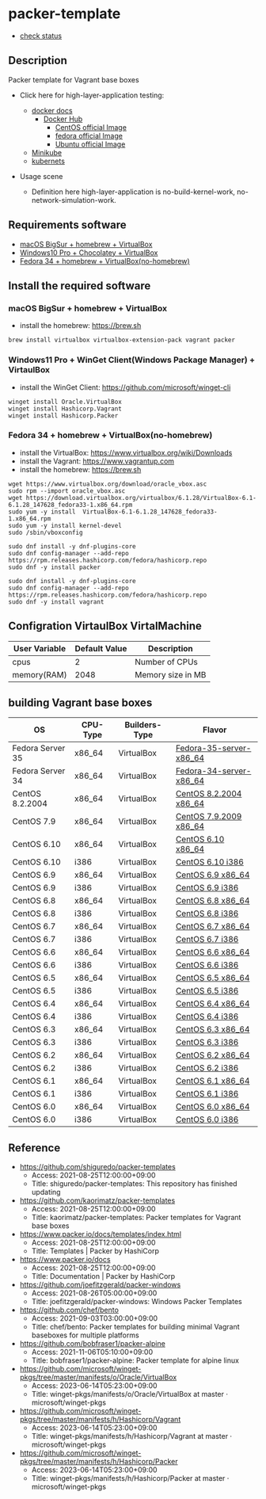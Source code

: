 # packer-template

* [check status](check_status.md)

## Description

Packer template for Vagrant base boxes

* Click here for high-layer-application testing:
  * [docker docs](https://docs.docker.com)
    * [Docker Hub](https://hub.docker.com/search?q=&type=image)
      * [CentOS official Image](https://hub.docker.com/_/centos)
      * [fedora official Image](https://hub.docker.com/_/fedora)
      * [Ubuntu official Image](https://hub.docker.com/_/ubuntu)
  * [Minikube](https://kubernetes.io/docs/tutorials/hello-minikube/)
  * [kubernets](https://kubernetes.io)

* Usage scene
  * Definition here high-layer-application is no-build-kernel-work, no-network-simulation-work.

## Requirements software

* [macOS BigSur + homebrew + VirtualBox](https://github.com/UmedaTakefumi/packer-templates#macos-bigsur--homebrew--virtualbox)
* [Windows10 Pro + Chocolatey + VirtualBox](https://github.com/UmedaTakefumi/packer-templates#windows10-pro--chocolatey--virtaulbox)
* [Fedora 34 + homebrew + VirtualBox(no-homebrew)](https://github.com/UmedaTakefumi/packer-templates#fedora-34--homebrew--virtualboxno-homebrew)



## Install the required software

### macOS BigSur + homebrew + VirtualBox

* install the homebrew: https://brew.sh

```
brew install virtualbox virtualbox-extension-pack vagrant packer
```

### Windows11 Pro + WinGet Client(Windows Package Manager) + VirtaulBox

* install the WinGet Client: https://github.com/microsoft/winget-cli

```
winget install Oracle.VirtualBox
winget install Hashicorp.Vagrant
winget install Hashicorp.Packer
```

### Fedora 34 + homebrew + VirtualBox(no-homebrew)

* install the VirtualBox: https://www.virtualbox.org/wiki/Downloads
* install the Vagrant: https://www.vagrantup.com
* install the homebrew: https://brew.sh

```
wget https://www.virtualbox.org/download/oracle_vbox.asc
sudo rpm --import oracle_vbox.asc
wget https://download.virtualbox.org/virtualbox/6.1.28/VirtualBox-6.1-6.1.28_147628_fedora33-1.x86_64.rpm
sudo yum -y install  VirtualBox-6.1-6.1.28_147628_fedora33-1.x86_64.rpm
sudo yum -y install kernel-devel
sudo /sbin/vboxconfig

sudo dnf install -y dnf-plugins-core
sudo dnf config-manager --add-repo https://rpm.releases.hashicorp.com/fedora/hashicorp.repo
sudo dnf -y install packer

sudo dnf install -y dnf-plugins-core
sudo dnf config-manager --add-repo https://rpm.releases.hashicorp.com/fedora/hashicorp.repo
sudo dnf -y install vagrant
```

## Configration VirtaulBox VirtalMachine

User Variable       | Default Value | Description
--------------------|---------------|----------------------------------------------------------------------------------------
cpus                | 2             | Number of CPUs
memory(RAM)         | 2048          | Memory size in MB

## building Vagrant base boxes

| OS               | CPU-Type | Builders-Type | Flavor                                             |
| ---------------- | -------- | ------------- | -------------------------------------------------- |
| Fedora Server 35 | x86_64   | VirtualBox    | [Fedora-35-server-x86_64](fedora-35-server-x86_64) |
| Fedora Server 34 | x86_64   | VirtualBox    | [Fedora-34-server-x86_64](fedora-34-server-x86_64) |
| CentOS 8.2.2004  | x86_64   | VirtualBox    | [CentOS 8.2.2004 x86_64](centos-8.2.2004-x86_64)   |
| CentOS 7.9       | x86_64   | VirtualBox    | [CentOS 7.9.2009 x86_64](centos-7.9.2009-x86_64)   |
| CentOS 6.10      | x86_64   | VirtualBox    | [CentOS 6.10 x86_64](centos-6.10-x86_64)           |
| CentOS 6.10      | i386     | VirtualBox    | [CentOS 6.10 i386](centos-6.10-i386)               |
| CentOS 6.9       | x86_64   | VirtualBox    | [CentOS 6.9 x86_64](centos-6.9-x86_64)             |
| CentOS 6.9       | i386     | VirtualBox    | [CentOS 6.9 i386](centos-6.9-i386)                 |
| CentOS 6.8       | x86_64   | VirtualBox    | [CentOS 6.8 x86_64](centos-6.8-x86_64)             |
| CentOS 6.8       | i386     | VirtualBox    | [CentOS 6.8 i386](centos-6.8-i386)                 |
| CentOS 6.7       | x86_64   | VirtualBox    | [CentOS 6.7 x86_64](centos-6.7-x86_64)             |
| CentOS 6.7       | i386     | VirtualBox    | [CentOS 6.7 i386](centos-6.7-i386)                 |
| CentOS 6.6       | x86_64   | VirtualBox    | [CentOS 6.6 x86_64](centos-6.6-x86_64)             |
| CentOS 6.6       | i386     | VirtualBox    | [CentOS 6.6 i386](centos-6.6-i386)                 |
| CentOS 6.5       | x86_64   | VirtualBox    | [CentOS 6.5 x86_64](centos-6.5-x86_64)             |
| CentOS 6.5       | i386     | VirtualBox    | [CentOS 6.5 i386](centos-6.5-i386)                 |
| CentOS 6.4       | x86_64   | VirtualBox    | [CentOS 6.4 x86_64](centos-6.4-x86_64)             |
| CentOS 6.4       | i386     | VirtualBox    | [CentOS 6.4 i386](centos-6.4-i386)                 |
| CentOS 6.3       | x86_64   | VirtualBox    | [CentOS 6.3 x86_64](centos-6.3-x86_64)             |
| CentOS 6.3       | i386     | VirtualBox    | [CentOS 6.3 i386](centos-6.3-i386)                 |
| CentOS 6.2       | x86_64   | VirtualBox    | [CentOS 6.2 x86_64](centos-6.2-x86_64)             |
| CentOS 6.2       | i386     | VirtualBox    | [CentOS 6.2 i386](centos-6.2-i386)                 |
| CentOS 6.1       | x86_64   | VirtualBox    | [CentOS 6.1 x86_64](centos-6.1-x86_64)             |
| CentOS 6.1       | i386     | VirtualBox    | [CentOS 6.1 i386](centos-6.1-i386)                 |
| CentOS 6.0       | x86_64   | VirtualBox    | [CentOS 6.0 x86_64](centos-6.0-x86_64)             |
| CentOS 6.0       | i386     | VirtualBox    | [CentOS 6.0 i386](centos-6.0-i386)                 |

## Reference

* https://github.com/shiguredo/packer-templates
  * Access: 2021-08-25T12:00:00+09:00
  * Title: shiguredo/packer-templates: This repository has finished updating
* https://github.com/kaorimatz/packer-templates
  * Access: 2021-08-25T12:00:00+09:00
  * Title: kaorimatz/packer-templates: Packer templates for Vagrant base boxes
* https://www.packer.io/docs/templates/index.html
  * Access: 2021-08-25T12:00:00+09:00
  * Title: Templates | Packer by HashiCorp
* https://www.packer.io/docs
  * Access: 2021-08-25T12:00:00+09:00
  * Title: Documentation | Packer by HashiCorp
* https://github.com/joefitzgerald/packer-windows
  * Access: 2021-08-26T05:00:00+09:00
  * Title: joefitzgerald/packer-windows: Windows Packer Templates
* https://github.com/chef/bento
  * Access: 2021-09-03T03:00:00+09:00
  * Title: chef/bento: Packer templates for building minimal Vagrant baseboxes for multiple platforms
* https://github.com/bobfraser1/packer-alpine
  * Access: 2021-11-06T05:10:00+09:00
  * Title: bobfraser1/packer-alpine: Packer template for alpine linux
* https://github.com/microsoft/winget-pkgs/tree/master/manifests/o/Oracle/VirtualBox
  * Access: 2023-06-14T05:23:00+09:00
  * Title: winget-pkgs/manifests/o/Oracle/VirtualBox at master · microsoft/winget-pkgs
* https://github.com/microsoft/winget-pkgs/tree/master/manifests/h/Hashicorp/Vagrant
  * Access: 2023-06-14T05:23:00+09:00
  * Title: winget-pkgs/manifests/h/Hashicorp/Vagrant at master · microsoft/winget-pkgs
* https://github.com/microsoft/winget-pkgs/tree/master/manifests/h/Hashicorp/Packer
  * Access: 2023-06-14T05:23:00+09:00
  * Title: winget-pkgs/manifests/h/Hashicorp/Packer at master · microsoft/winget-pkgs



